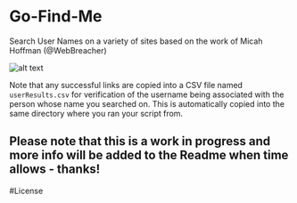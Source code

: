 # Go-Find-Me
Search User Names on a variety of sites based on the work of Micah Hoffman (@WebBreacher)

![alt text](https://github.com/qpointConsulting/Go-Find-Me/blob/master/Images/WhoAmI_Main.PNG "Main Frame")

Note that any successful links are copied into a CSV file named `userResults.csv` for verification of the username being associated with the person whose name you searched on. This is automatically copied into the same directory where you ran your script from.

## Please note that this is a work in progress and more info will be added to the Readme when time allows - thanks!

#License
